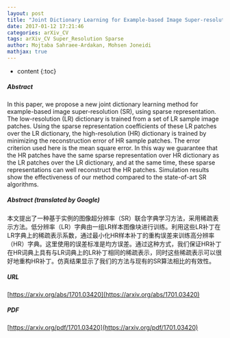 ```yaml
---
layout: post
title: "Joint Dictionary Learning for Example-based Image Super-resolution"
date: 2017-01-12 17:21:46
categories: arXiv_CV
tags: arXiv_CV Super_Resolution Sparse
author: Mojtaba Sahraee-Ardakan, Mohsen Joneidi
mathjax: true
---
```


* content
{:toc}

##### Abstract
In this paper, we propose a new joint dictionary learning method for example-based image super-resolution (SR), using sparse representation. The low-resolution (LR) dictionary is trained from a set of LR sample image patches. Using the sparse representation coefficients of these LR patches over the LR dictionary, the high-resolution (HR) dictionary is trained by minimizing the reconstruction error of HR sample patches. The error criterion used here is the mean square error. In this way we guarantee that the HR patches have the same sparse representation over HR dictionary as the LR patches over the LR dictionary, and at the same time, these sparse representations can well reconstruct the HR patches. Simulation results show the effectiveness of our method compared to the state-of-art SR algorithms.

##### Abstract (translated by Google)
本文提出了一种基于实例的图像超分辨率（SR）联合字典学习方法，采用稀疏表示方法。低分辨率（LR）字典由一组LR样本图像块进行训练。利用这些LR补丁在LR字典上的稀疏表示系数，通过最小化HR样本补丁的重构误差来训练高分辨率（HR）字典。这里使用的误差标准是均方误差。通过这种方式，我们保证HR补丁在HR词典上具有与LR词典上的LR补丁相同的稀疏表示，同时这些稀疏表示可以很好地重构HR补丁。仿真结果显示了我们的方法与现有的SR算法相比的有效性。

##### URL
[https://arxiv.org/abs/1701.03420](https://arxiv.org/abs/1701.03420)

##### PDF
[https://arxiv.org/pdf/1701.03420](https://arxiv.org/pdf/1701.03420)

